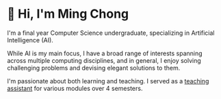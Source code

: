# 👋 Hi, I'm Ming Chong

I'm a final year Computer Science undergraduate, specializing in Artificial Intelligence (AI). 

While AI is my main focus, I have a broad range of interests spanning across multiple computing disciplines, and in general, I enjoy solving challenging problems and devising elegant solutions to them.

I'm passionate about both learning and teaching. I served as a [teaching assistant](experience.html#teaching-assistant) for various modules over 4 semesters.
